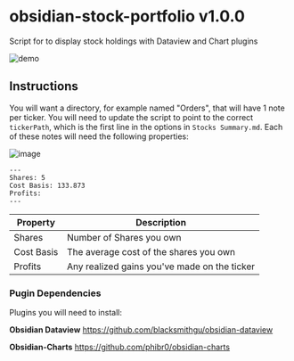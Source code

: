 # obsidian-stock-portfolio v1.0.0
Script for to display stock holdings with Dataview and Chart plugins

![demo](https://github.com/user-attachments/assets/dd98f340-2403-42f7-90c7-04ee4fcf63e9)

## Instructions
You will want a directory, for example named "Orders", that will have 1 note per ticker. You will need to update the script to point to the correct `tickerPath`, which is the first line in the options in `Stocks Summary.md`.
Each of these notes will need the following properties:

![image](https://github.com/user-attachments/assets/e0bb3c6e-7040-4544-b89b-97d0479f69d4)

```
---
Shares: 5
Cost Basis: 133.873
Profits:
---
```

| Property   | Description                                  |
| ---------- | -------------------------------------------- |
| Shares     | Number of Shares you own                     |
| Cost Basis | The average cost of the shares you own       |
| Profits    | Any realized gains you've made on the ticker |

### Pugin Dependencies
Plugins you will need to install:

**Obsidian Dataview**
https://github.com/blacksmithgu/obsidian-dataview

**Obsidian-Charts**
https://github.com/phibr0/obsidian-charts
